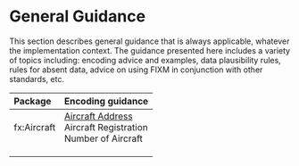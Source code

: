 # General Guidance

This section describes general guidance that is always applicable, whatever the implementation context.  The guidance presented here includes a variety of topics including:  encoding advice and examples, data plausibility rules, rules for absent data, advice on using FIXM in conjunction with other standards, etc.  

| Package                  | Encoding guidance |
|:-                        |:-----             |
| fx:Aircraft              |[Aircraft Address](general-guidance/fx:Aircraft.md#aircraft-address) <br> Aircraft Registration <br> Number of Aircraft|
||||
||||
||||
